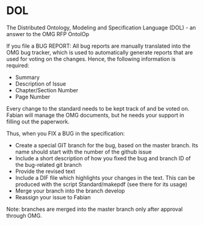 DOL
===

The Distributed Ontology, Modeling and Specification Language (DOL) - an answer to the OMG RFP OntoIOp


If you file a BUG REPORT: All bug reports are manually translated into the OMG bug tracker, which is used to automatically generate reports that are used for voting on the changes. Hence, the following information is required: 
- Summary
- Description of Issue
- Chapter/Section Number
- Page Number 

Every change to the standard needs to be kept track of and be voted on. Fabian will manage the OMG documents, but he needs your support in filling out the paperwork. 

Thus, when you FIX a BUG in the specification: 
- Create a special GIT branch for the bug, based on the master branch. Its name should start with the number of the github issue
- Include a short description of how you fixed the bug and branch ID of the bug-related git branch
- Provide the revised text 
- Include a DIF file which highlights your changes in the text. This can be produced with the script Standard/makepdf (see there for its usage)
- Merge your branch into the branch develop
- Reassign your issue to Fabian 

Note: branches are merged into the master branch only after approval through OMG.